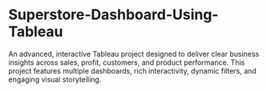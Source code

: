 # Superstore-Dashboard-Using-Tableau
An advanced, interactive Tableau project designed to deliver clear business insights across sales, profit, customers, and product performance. This project features multiple dashboards, rich interactivity, dynamic filters, and engaging visual storytelling.

